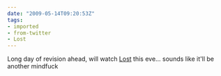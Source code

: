 ```yaml
---
date: "2009-05-14T09:20:53Z"
tags:
- imported
- from-twitter
- Lost
---
```

Long day of revision ahead, will watch [Lost](/tags/Lost) this eve... sounds like it'll be another mindfuck
